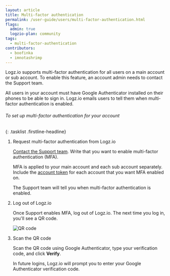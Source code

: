 ```yaml
---
layout: article
title: Multi-factor authentication
permalink: /user-guide/users/multi-factor-authentication.html
flags:
  admin: true
  logzio-plan: community
tags:
  - multi-factor-authentication
contributors:
  - boofinka
  - imnotashrimp
---
```


Logz.io supports multi-factor authentication for all users on a main account or sub account.
To enable this feature, an account admin needs to contact the Support team.

<div class="info-box important">
  All users in your account must have Google Authenticator installed on their phones to be able to sign in.
  Logz.io emails users to tell them when multi-factor authentication is enabled.
</div>

###### To set up multi-factor authentication for your account

{: .tasklist .firstline-headline}
1. Request multi-factor authentication from Logz.io

    <a class="intercom-launch" href="mailto:help@logz.io">Contact the Support team</a>.
    Write that you want to enable multi-factor authentication (MFA).

    MFA is applied to your main account and each sub account separately.
    Include the [account token](https://app.logz.io/#/dashboard/settings/manage-accounts) for each account that you want MFA enabled on.

    The Support team will tell you when multi-factor authentication is enabled.

2. Log out of Logz.io

    Once Support enables MFA, log out of Logz.io.
    The next time you log in, you'll see a QR code.

    <!-- Do yourself a favor and scan the QR code in this image. You won't be disappointed. -->
    ![QR code]({{site.baseurl}}/images/access-and-authentication/mfa--qr-code.png)

3. Scan the QR code

    Scan the QR code using Google Authenticator, type your verification code, and click **Verify**.

    In future logins, Logz.io will prompt you to enter your Google Authenticator verification code.